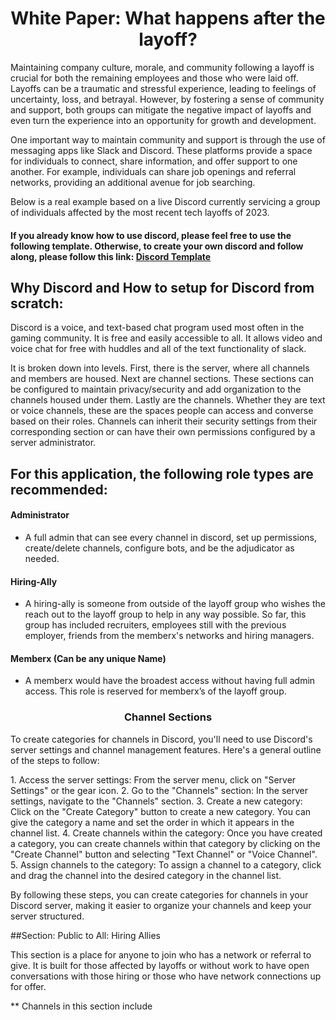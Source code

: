 <h1 align="center">White Paper: What happens after the layoff?</h1>
<p>Maintaining company culture, morale, and community following a layoff is crucial for both the remaining employees and those who were laid off. Layoffs can be a traumatic and stressful experience, leading to feelings of uncertainty, loss, and betrayal. However, by fostering a sense of community and support, both groups can mitigate the negative impact of layoffs and even turn the experience into an opportunity for growth and development.</p>
<p>One important way to maintain community and support is through the use of messaging apps like Slack and Discord. These platforms provide a space for individuals to connect, share information, and offer support to one another. For example, individuals can share job openings and referral networks, providing an additional avenue for job searching.</p>
<p>Below is a real example based on a live Discord currently servicing a group of individuals affected by the most recent tech layoffs of 2023.</p>

#### If you already know how to use discord, please feel free to use the following template.  Otherwise, to create your own discord and follow along, please follow this link: [Discord Template](https://discord.new/Q6hCwuZPyhbT) 
## Why Discord and How to setup for Discord from scratch:
<p>Discord is a voice, and text-based chat program used most often in the gaming community.  It is free and easily accessible to all.  It allows video and voice chat for free with huddles and all of the text functionality of slack.</p>  
<p>It is broken down into levels.  First, there is the server, where all channels and members are housed.  Next are channel sections.  These sections can be configured to maintain privacy/security and add organization to the channels housed under them.  Lastly are the channels.  Whether they are text or voice channels, these are the spaces people can access and converse based on their roles.  Channels can inherit their security settings from their corresponding section or can have their own permissions configured by a server administrator.</p>


## For this application, the following role types are recommended: 
#### Administrator
  - A full admin that can see every channel in discord, set up permissions, create/delete channels, configure bots, and be the adjudicator as needed.
#### Hiring-Ally
  - A hiring-ally is someone from outside of the layoff group who wishes the reach out to the layoff group to help in any way possible.  So far, this group has included recruiters, employees still with the previous employer, friends from the memberx's networks and hiring managers.
#### Memberx (Can be any unique Name)
  - A memberx would have the broadest access without having full admin access.  This role is reserved for memberx’s of the layoff group.
<h3 align="center">Channel Sections</h3>
<p>To create categories for channels in Discord, you'll need to use Discord's server settings and channel management features. Here's a general outline of the steps to follow:</p>
1.  Access the server settings: From the server menu, click on "Server Settings" or the gear icon.
2.  Go to the "Channels" section: In the server settings, navigate to the "Channels" section.
3.  Create a new category: Click on the "Create Category" button to create a new category. You can give the category a name and set the order in which it appears in the channel list.
4.  Create channels within the category: Once you have created a category, you can create channels within that category by clicking on the "Create Channel" button and selecting "Text Channel" or "Voice Channel".
5.  Assign channels to the category: To assign a channel to a category, click and drag the channel into the desired category in the channel list.
<p>By following these steps, you can create categories for channels in your Discord server, making it easier to organize your channels and keep your server structured.</p>
##Section: Public to All: Hiring Allies
<p>This section is a place for anyone to join who has a network or referral to give.  It is built for those affected by layoffs or without work to have open conversations with those hiring or those who have network connections up for offer.</p>
** Channels in this section include
